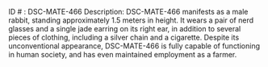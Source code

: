 ID # : DSC-MATE-466
Description: DSC-MATE-466 manifests as a male rabbit, standing approximately 1.5 meters in height. It wears a pair of nerd glasses and a single jade earring on its right ear, in addition to several pieces of clothing, including a silver chain and a cigarette. Despite its unconventional appearance, DSC-MATE-466 is fully capable of functioning in human society, and has even maintained employment as a farmer.